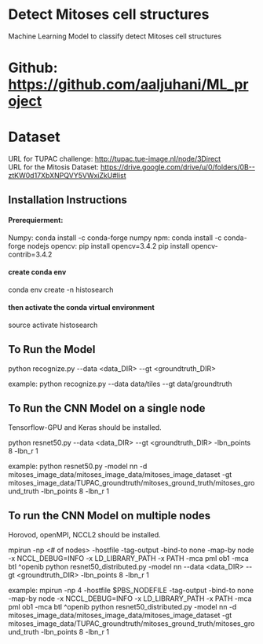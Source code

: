 # Detect Mitoses cell structures
Machine Learning Model to classify detect Mitoses cell structures

# Github: https://github.com/aaljuhani/ML_project

# Dataset
URL for TUPAC challenge: http://tupac.tue-image.nl/node/3Direct  
URL for the Mitosis Dataset: https://drive.google.com/drive/u/0/folders/0B--ztKW0d17XbXNPQVY5VWxiZkU#list

## Installation Instructions

#### Prerequierment:
Numpy: conda install -c conda-forge numpy 
npm: conda install -c conda-forge nodejs 
opencv: pip install opencv=3.4.2
pip install opencv-contrib=3.4.2

#### create conda env
conda env create -n histosearch 


#### then activate the conda virtual environment
source activate histosearch


## To Run the Model
python recognize.py --data <data_DIR> --gt <groundtruth_DIR>

example:
python recognize.py --data data/tiles --gt data/groundtruth

## To Run the CNN Model on a single node
Tensorflow-GPU and Keras should be installed.

python resnet50.py --data <data_DIR> --gt <groundtruth_DIR> -lbn_points 8 -lbn_r 1

example:
python resnet50.py -model nn -d mitoses_image_data/mitoses_image_data/mitoses_image_dataset -gt mitoses_image_data/TUPAC_groundtruth/mitoses_ground_truth/mitoses_ground_truth -lbn_points 8 -lbn_r 1

## To run the CNN Model on multiple nodes
Horovod, openMPI, NCCL2 should be installed.

mpirun -np <# of nodes> -hostfile <list of hostnames> -tag-output -bind-to none -map-by node -x NCCL_DEBUG=INFO -x LD_LIBRARY_PATH -x PATH -mca pml ob1 -mca btl ^openib python resnet50_distributed.py -model nn --data <data_DIR> --gt <groundtruth_DIR> -lbn_points 8 -lbn_r 1

example:
mpirun -np 4 -hostfile $PBS_NODEFILE -tag-output -bind-to none -map-by node -x NCCL_DEBUG=INFO -x LD_LIBRARY_PATH -x PATH -mca pml ob1 -mca btl ^openib python resnet50_distributed.py -model nn -d mitoses_image_data/mitoses_image_data/mitoses_image_dataset -gt mitoses_image_data/TUPAC_groundtruth/mitoses_ground_truth/mitoses_ground_truth -lbn_points 8 -lbn_r 1
